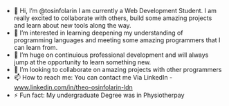 - 👋 Hi, I’m @tosinfolarin I am currently a Web Development Student. I am really excited to collaborate with others, build some amazing projects and learn about new tools along the way.
- 👀 I’m interested in learning deepening my understanding of programming languages and meeting some amazing programmers that I can learn from.
- 🌱 I’m huge on continuious professional development and will always jump at the opportunity to learn something new.
- 💞️ I’m looking to collaborate on amazing projects with other programmers
- 📫 How to reach me: You can contact me Via LinkedIn - www.linkedin.com/in/theo-osinfolarin-ldn
- ⚡ Fun fact: My undergraduate Degree was in Physiotherpay
